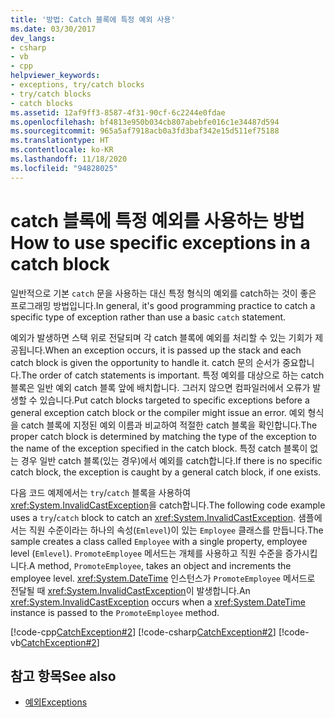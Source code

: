 ```yaml
---
title: '방법: Catch 블록에 특정 예외 사용'
ms.date: 03/30/2017
dev_langs:
- csharp
- vb
- cpp
helpviewer_keywords:
- exceptions, try/catch blocks
- try/catch blocks
- catch blocks
ms.assetid: 12af9ff3-8587-4f31-90cf-6c2244e0fdae
ms.openlocfilehash: bf4813e950b034cb807abebfe016c1e34487d594
ms.sourcegitcommit: 965a5af7918acb0a3fd3baf342e15d511ef75188
ms.translationtype: HT
ms.contentlocale: ko-KR
ms.lasthandoff: 11/18/2020
ms.locfileid: "94828025"
---
```

# <a name="how-to-use-specific-exceptions-in-a-catch-block"></a><span data-ttu-id="51617-102">catch 블록에 특정 예외를 사용하는 방법</span><span class="sxs-lookup"><span data-stu-id="51617-102">How to use specific exceptions in a catch block</span></span>

<span data-ttu-id="51617-103">일반적으로 기본 `catch` 문을 사용하는 대신 특정 형식의 예외를 catch하는 것이 좋은 프로그래밍 방법입니다.</span><span class="sxs-lookup"><span data-stu-id="51617-103">In general, it's good programming practice to catch a specific type of exception rather than use a basic `catch` statement.</span></span>

<span data-ttu-id="51617-104">예외가 발생하면 스택 위로 전달되며 각 catch 블록에 예외를 처리할 수 있는 기회가 제공됩니다.</span><span class="sxs-lookup"><span data-stu-id="51617-104">When an exception occurs, it is passed up the stack and each catch block is given the opportunity to handle it.</span></span> <span data-ttu-id="51617-105">catch 문의 순서가 중요합니다.</span><span class="sxs-lookup"><span data-stu-id="51617-105">The order of catch statements is important.</span></span> <span data-ttu-id="51617-106">특정 예외를 대상으로 하는 catch 블록은 일반 예외 catch 블록 앞에 배치합니다. 그러지 않으면 컴파일러에서 오류가 발생할 수 있습니다.</span><span class="sxs-lookup"><span data-stu-id="51617-106">Put catch blocks targeted to specific exceptions before a general exception catch block or the compiler might issue an error.</span></span> <span data-ttu-id="51617-107">예외 형식을 catch 블록에 지정된 예외 이름과 비교하여 적절한 catch 블록을 확인합니다.</span><span class="sxs-lookup"><span data-stu-id="51617-107">The proper catch block is determined by matching the type of the exception to the name of the exception specified in the catch block.</span></span> <span data-ttu-id="51617-108">특정 catch 블록이 없는 경우 일반 catch 블록(있는 경우)에서 예외를 catch합니다.</span><span class="sxs-lookup"><span data-stu-id="51617-108">If there is no specific catch block, the exception is caught by a general catch block, if one exists.</span></span>

<span data-ttu-id="51617-109">다음 코드 예제에서는 `try`/`catch` 블록을 사용하여 <xref:System.InvalidCastException>을 catch합니다.</span><span class="sxs-lookup"><span data-stu-id="51617-109">The following code example uses a `try`/`catch` block to catch an <xref:System.InvalidCastException>.</span></span> <span data-ttu-id="51617-110">샘플에서는 직원 수준이라는 하나의 속성(`Emlevel`)이 있는 `Employee` 클래스를 만듭니다.</span><span class="sxs-lookup"><span data-stu-id="51617-110">The sample creates a class called `Employee` with a single property, employee level (`Emlevel`).</span></span> <span data-ttu-id="51617-111">`PromoteEmployee` 메서드는 개체를 사용하고 직원 수준을 증가시킵니다.</span><span class="sxs-lookup"><span data-stu-id="51617-111">A method, `PromoteEmployee`, takes an object and increments the employee level.</span></span> <span data-ttu-id="51617-112"><xref:System.DateTime> 인스턴스가 `PromoteEmployee` 메서드로 전달될 때 <xref:System.InvalidCastException>이 발생합니다.</span><span class="sxs-lookup"><span data-stu-id="51617-112">An <xref:System.InvalidCastException> occurs when a <xref:System.DateTime> instance is passed to the `PromoteEmployee` method.</span></span>

[!code-cpp[CatchException#2](../../../samples/snippets/cpp/VS_Snippets_CLR/CatchException/CPP/catchexception1.cpp#2)]
[!code-csharp[CatchException#2](../../../samples/snippets/csharp/VS_Snippets_CLR/CatchException/CS/catchexception1.cs#2)]
[!code-vb[CatchException#2](../../../samples/snippets/visualbasic/VS_Snippets_CLR/CatchException/VB/catchexception1.vb#2)]

## <a name="see-also"></a><span data-ttu-id="51617-113">참고 항목</span><span class="sxs-lookup"><span data-stu-id="51617-113">See also</span></span>

- [<span data-ttu-id="51617-114">예외</span><span class="sxs-lookup"><span data-stu-id="51617-114">Exceptions</span></span>](index.md)
